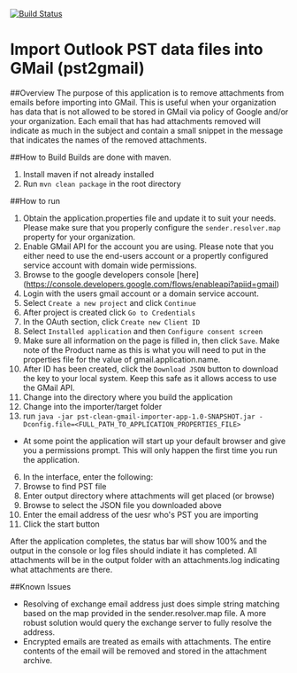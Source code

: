[![Build Status](https://travis-ci.org/atsid/pst2gmail.svg?branch=master)](https://travis-ci.org/atsid/pst2gmail)

# Import Outlook PST data files into GMail (pst2gmail)

##Overview
The purpose of this application is to remove attachments from emails before importing into GMail.  This is useful when your organization has data that is not allowed to be stored in GMail via policy of Google and/or your organization.  Each email that has had attachments removed will indicate as much in the subject and contain a small snippet in the message that indicates the names of the removed attachments.

##How to Build
Builds are done with maven.

1.  Install maven if not already installed
2.  Run `mvn clean package` in the root directory
 
##How to run

1.  Obtain the application.properties file and update it to suit your needs.  Please make sure that you properly configure the `sender.resolver.map` property for your organization.
2.  Enable GMail API for the account you are using.  Please note that you either need to use the end-users account or a propertly configured service account with domain wide permissions.
  1.  Browse to the google developers console [here] (https://console.developers.google.com/flows/enableapi?apiid=gmail)
  2.  Login with the users gmail account or a domain service account.
  3.  Select `Create a new project` and click `Continue`
  4.  After project is created click `Go to Credentials`
  5.  In the OAuth section, click `Create new Client ID`
  6.  Select `Installed application` and then `Configure consent screen`
  7.  Make sure all information on the page is filled in, then click `Save`.  Make note of the Product name as this is what you will need to put in the properties file for the value of gmail.application.name.
  8.  After ID has been created, click the `Download JSON` button to download the key to your local system.  Keep this safe as it allows access to use the GMail API.
3.  Change into the directory where you build the application
4.  Change into the importer/target folder
5.  run `java -jar pst-clean-gmail-importer-app-1.0-SNAPSHOT.jar -Dconfig.file=<FULL_PATH_TO_APPLICATION_PROPERTIES_FILE>`
  * At some point the application will start up your default browser and give you a permissions prompt.  This will only happen the first time you run the application.
6.  In the interface, enter the following:
  1.  Browse to find PST file
  2.  Enter output directory where attachments will get placed (or browse)
  3.  Browse to select the JSON file you downloaded above
  4.  Enter the email address of the uesr who's PST you are importing
  5.  Click the start button
  
After the application completes, the status bar will show 100% and the output in the console or log files should indiate it has completed.  All attachments will be in the output folder with an attachments.log indicating what attachments are there.
 
##Known Issues
  * Resolving of exchange email address just does simple string matching based on the map provided in the sender.resolver.map file.  A more robust solution would query the exchange server to fully resolve the address.
  * Encrypted emails are treated as emails with attachments.  The entire contents of the email will be removed and stored in the attachment archive.
